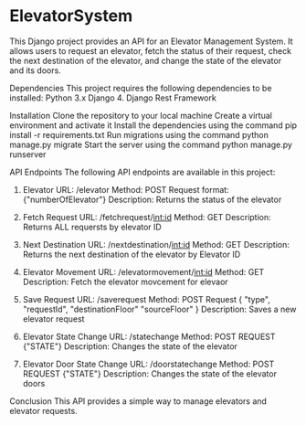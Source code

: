 # ElevatorSystem

This Django project provides an API for an Elevator Management System. It allows users to request an elevator, fetch the status of their request, check the next destination of the elevator, and change the state of the elevator and its doors.

Dependencies
This project requires the following dependencies to be installed:
  Python 3.x
  Django 4.
  Django Rest Framework
  
Installation
  Clone the repository to your local machine
  Create a virtual environment and activate it
  Install the dependencies using the command pip install -r requirements.txt
  Run migrations using the command python manage.py migrate
  Start the server using the command python manage.py runserver
  
API Endpoints
The following API endpoints are available in this project:

1. Elevator
URL: /elevator
Method: POST
Request format: {"numberOfElevator"}
Description: Returns the status of the elevator

2. Fetch Request
URL: /fetchrequest/<int:id>
Method: GET
Description: Returns ALL requersts by elevator ID

3. Next Destination
URL: /nextdestination/<int:id>
Method: GET
Description: Returns the next destination of the elevator by Elevator ID

4. Elevator Movement
URL: /elevatormovement/<int:id>
Method: GET
Description: Fetch the elevator movcement for elevaor

5. Save Request
URL: /saverequest
Method: POST
Request  {
    "type",
    "requestId",
    "destinationFloor"
    "sourceFloor"
}
Description: Saves a new elevator request

6. Elevator State Change
URL: /statechange
Method: POST
REQUEST {"STATE"}
Description: Changes the state of the elevator

7. Elevator Door State Change
URL: /doorstatechange
Method: POST
REQUEST {"STATE"}
Description: Changes the state of the elevator doors

Conclusion
This API provides a simple way to manage elevators and elevator requests.





